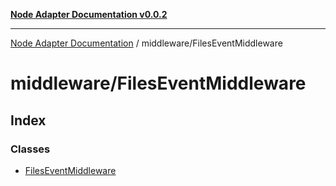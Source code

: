 [**Node Adapter Documentation v0.0.2**](../../README.md)

***

[Node Adapter Documentation](../../modules.md) / middleware/FilesEventMiddleware

# middleware/FilesEventMiddleware

## Index

### Classes

- [FilesEventMiddleware](classes/FilesEventMiddleware.md)
